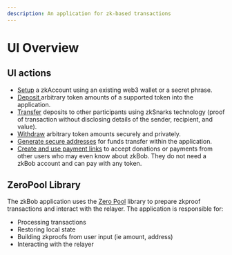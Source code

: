 ```yaml
---
description: An application for zk-based transactions
---
```


# UI Overview

## UI actions

* [Setup](account-creation/) a zkAccount using an existing web3 wallet or a secret phrase.
* [Deposit ](deposits.md)arbitrary token amounts of a supported token into the application.
* [Transfer](transfers/) deposits to other participants using zkSnarks technology (proof of transaction without disclosing details of the sender, recipient, and value).
* [Withdraw](withdrawals/) arbitrary token amounts securely and privately.
* [Generate secure addresses](generate-a-secure-address.md) for funds transfer within the application.
* [Create and use payment links](payment-links.md) to accept donations or payments from other users who may even know about zkBob. They do not need a zkBob account and can pay with any token.

## ZeroPool Library

The zkBob application uses the [Zero Pool](https://zeropool.network/) library to prepare zkproof transactions and interact with the relayer. The application is responsible for:

* Processing transactions
* Restoring local state
* Building zkproofs from user input (ie amount, address)
* Interacting with the relayer
